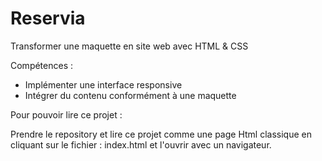Reservia 
=======

Transformer une maquette en site web avec HTML & CSS 

Compétences :  

- Implémenter une interface responsive 
- Intégrer du contenu conformément à une maquette

Pour pouvoir lire ce projet :  

Prendre le repository et lire ce projet comme une page Html classique en cliquant sur le fichier : index.html  et l'ouvrir avec un navigateur. 
